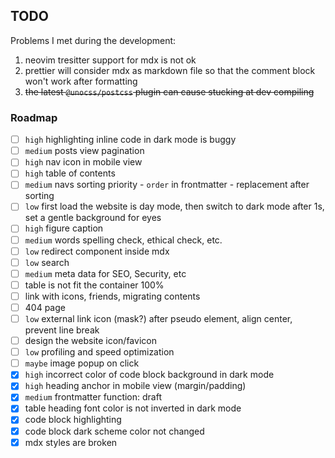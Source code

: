 ## TODO

Problems I met during the development:

1. neovim tresitter support for mdx is not ok
2. prettier will consider mdx as markdown file so that the comment block won't work after formatting
3. ~~the latest `@unocss/postcss` plugin can cause stucking at dev compiling~~

### Roadmap

-   [ ] `high` highlighting inline code in dark mode is buggy
-   [ ] `medium` posts view pagination
-   [ ] `high` nav icon in mobile view
-   [ ] `high` table of contents
-   [ ] `medium` navs sorting priority - `order` in frontmatter - replacement after sorting
-   [ ] `low` first load the website is day mode, then switch to dark mode after 1s, set a gentle background for eyes
-   [ ] `high` figure caption
-   [ ] `medium` words spelling check, ethical check, etc.
-   [ ] `low` redirect component inside mdx
-   [ ] `low` search
-   [ ] `medium` meta data for SEO, Security, etc
-   [ ] table is not fit the container 100%
-   [ ] link with icons, friends, migrating contents
-   [ ] 404 page
-   [ ] `low` external link icon (mask?) after pseudo element, align center, prevent line break
-   [ ] design the website icon/favicon
-   [ ] `low` profiling and speed optimization
-   [ ] `maybe` image popup on click
-   [x] `high` incorrect color of code block background in dark mode
-   [x] `high` heading anchor in mobile view (margin/padding)
-   [x] `medium` frontmatter function: draft
-   [x] table heading font color is not inverted in dark mode
-   [x] code block highlighting
-   [x] code block dark scheme color not changed
-   [x] mdx styles are broken
